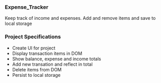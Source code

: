 <h3>Expense_Tracker</h3>
Keep track of income and expenses. Add and remove items and save to local storage

<h3>Project Specifications</h3>
<ul>
<li>Create UI for project</li>
<li>Display transaction items in DOM</li>
<li>Show balance, expense and income totals</li>
<li>Add new transation and reflect in total</li>
<li>Delete items from DOM</li>
<li>Persist to local storage</li>
</ul>
